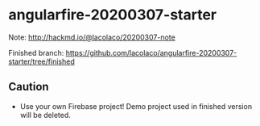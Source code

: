 # angularfire-20200307-starter

Note: http://hackmd.io/@lacolaco/20200307-note

Finished branch: https://github.com/lacolaco/angularfire-20200307-starter/tree/finished

## Caution

- Use your own Firebase project! Demo project used in finished version will be deleted.
